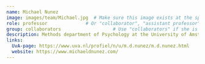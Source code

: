 ```yaml
---
name: Michael Nunez
image: images/team/Michael.jpg  # Make sure this image exists at the specified path
role: professor              # Or "collaborator", "assistant professor", etc.
group: collaborators                   # Use "collaborators" if she is a collaborator
description: Methods department of Psychology at the University of Amsterdam
links:
  UvA-page: https://www.uva.nl/profiel/n/u/m.d.nunez/m.d.nunez.html
  website: https://www.michaeldnunez.com/
---
```

